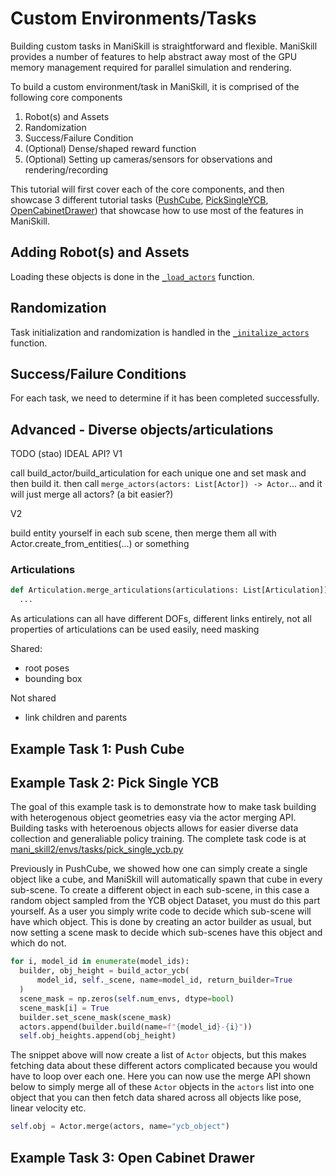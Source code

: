 # Custom Environments/Tasks

Building custom tasks in ManiSkill is straightforward and flexible. ManiSkill provides a number of features to help abstract away most of the GPU memory management required for parallel simulation and rendering.

To build a custom environment/task in ManiSkill, it is comprised of the following core components

1. Robot(s) and Assets
2. Randomization
3. Success/Failure Condition
4. (Optional) Dense/shaped reward function
5. (Optional) Setting up cameras/sensors for observations and rendering/recording

This tutorial will first cover each of the core components, and then showcase 3 different tutorial tasks ([PushCube](#example-task-1-push-cube), [PickSingleYCB](#example-task-2-pick-single-ycb), [OpenCabinetDrawer](#example-task-3-open-cabinet-drawer)) that showcase how to use most of the features in ManiSkill.

## Adding Robot(s) and Assets

Loading these objects is done in the [`_load_actors`]() function.

## Randomization

Task initialization and randomization is handled in the [`_initalize_actors`]() function.

## Success/Failure Conditions

For each task, we need to determine if it has been completed successfully.


## Advanced - Diverse objects/articulations

TODO (stao)
IDEAL API?
V1

call build_actor/build_articulation for each unique one and set mask and then build it.
then call `merge_actors(actors: List[Actor]) -> Actor`... and it will just merge all actors? (a bit easier?)

V2

build entity yourself in each sub scene, then merge them all with Actor.create_from_entities(...) or something

### Articulations

```python
def Articulation.merge_articulations(articulations: List[Articulation]) -> Articulation:
  ...
```

As articulations can all have different DOFs, different links entirely, not all properties of articulations can be used easily, need masking

Shared: 
- root poses
- bounding box

Not shared
- link children and parents


## Example Task 1: Push Cube

## Example Task 2: Pick Single YCB

The goal of this example task is to demonstrate how to make task building with heterogenous object geometries easy via the actor merging API. Building tasks with heteroenous objects allows for easier diverse data collection and generaliable policy training. The complete task code is at [mani_skill2/envs/tasks/pick_single_ycb.py](https://github.com/haosulab/ManiSkill2/tree/main/mani_skill2/envs/tasks/pick_single_ycb.py)

Previously in PushCube, we showed how one can simply create a single object like a cube, and ManiSkill will automatically spawn that cube in every sub-scene. To create a different object in each sub-scene, in this case a random object sampled from the YCB object Dataset, you must do this part yourself. As a user you simply write code to decide which sub-scene will have which object. This is done by creating an actor builder as usual, but now setting a scene mask to decide which sub-scenes have this object and which do not.

```python
for i, model_id in enumerate(model_ids):
  builder, obj_height = build_actor_ycb(
      model_id, self._scene, name=model_id, return_builder=True
  )
  scene_mask = np.zeros(self.num_envs, dtype=bool)
  scene_mask[i] = True
  builder.set_scene_mask(scene_mask)
  actors.append(builder.build(name=f"{model_id}-{i}"))
  self.obj_heights.append(obj_height)
```

The snippet above will now create a list of `Actor` objects, but this makes fetching data about these different actors complicated because you would have to loop over each one. Here you can now use the merge API shown below to simply merge all of these `Actor` objects in the `actors` list into one object that you can then fetch data shared across all objects like pose, linear velocity etc.

```python
self.obj = Actor.merge(actors, name="ycb_object")
```


## Example Task 3: Open Cabinet Drawer